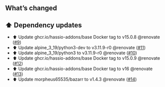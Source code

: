 ## What’s changed

## ⬆️ Dependency updates

- ⬆️ Update ghcr.io/hassio-addons/base Docker tag to v15.0.8 @renovate ([#9](https://github.com/hassio-addons/addon-bazarr/pull/9))
- ⬆️ Update alpine_3_19/python3-dev to v3.11.9-r0 @renovate ([#11](https://github.com/hassio-addons/addon-bazarr/pull/11))
- ⬆️ Update alpine_3_19/python3 to v3.11.9-r0 @renovate ([#10](https://github.com/hassio-addons/addon-bazarr/pull/10))
- ⬆️ Update ghcr.io/hassio-addons/base Docker tag to v15.0.9 @renovate ([#12](https://github.com/hassio-addons/addon-bazarr/pull/12))
- ⬆️ Update ghcr.io/hassio-addons/base Docker tag to v16 @renovate ([#13](https://github.com/hassio-addons/addon-bazarr/pull/13))
- ⬆️ Update morpheus65535/bazarr to v1.4.3 @renovate ([#14](https://github.com/hassio-addons/addon-bazarr/pull/14))
